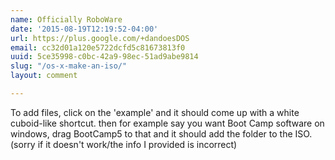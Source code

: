 ```yaml
---
name: Officially RoboWare
date: '2015-08-19T12:19:52-04:00'
url: https://plus.google.com/+dandoesDOS
email: cc32d01a120e5722dcfd5c81673813f0
uuid: 5ce35998-c0bc-42a9-98ec-51ad9abe9814
slug: "/os-x-make-an-iso/"
layout: comment

---
```


To add files, click on the 'example' and it should come up with a white cuboid-like shortcut. then for example say you want Boot Camp software on windows, drag BootCamp5 to that and it should add the folder to the ISO. (sorry if it doesn't work/the info I provided is incorrect)
